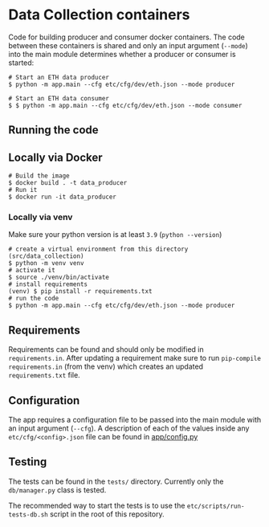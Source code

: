# Data Collection containers
Code for building producer and consumer docker containers. The code between these containers is shared and only an input argument (`--mode`) into the main module determines whether a producer or consumer is started:

```
# Start an ETH data producer
$ python -m app.main --cfg etc/cfg/dev/eth.json --mode producer

# Start an ETH data consumer
$ $ python -m app.main --cfg etc/cfg/dev/eth.json --mode consumer
```

## Running the code
## Locally via Docker
```
# Build the image
$ docker build . -t data_producer
# Run it
$ docker run -it data_producer
```

### Locally via venv
Make sure your python version is at least `3.9` (`python --version`)

```
# create a virtual environment from this directory (src/data_collection)
$ python -m venv venv
# activate it
$ source ./venv/bin/activate
# install requirements
(venv) $ pip install -r requirements.txt
# run the code
$ python -m app.main --cfg etc/cfg/dev/eth.json --mode producer
```

## Requirements
Requirements can be found and should only be modified in `requirements.in`. After updating a requirement make sure to run `pip-compile requirements.in` (from the venv) which creates an updated `requirements.txt` file.

## Configuration
The app requires a configuration file to be passed into the main module with an input argument (`--cfg`). A description of each of the values inside any `etc/cfg/<config>.json` file can be found in [app/config.py](app/config.py)

## Testing

The tests can be found in the `tests/` directory. Currently only the `db/manager.py` class is tested.

The recommended way to start the tests is to use the `etc/scripts/run-tests-db.sh` script in the root of this repository.
